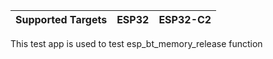 | Supported Targets | ESP32 | ESP32-C2 |
| ----------------- | ----- | -------- |

This test app is used to test esp_bt_memory_release function
